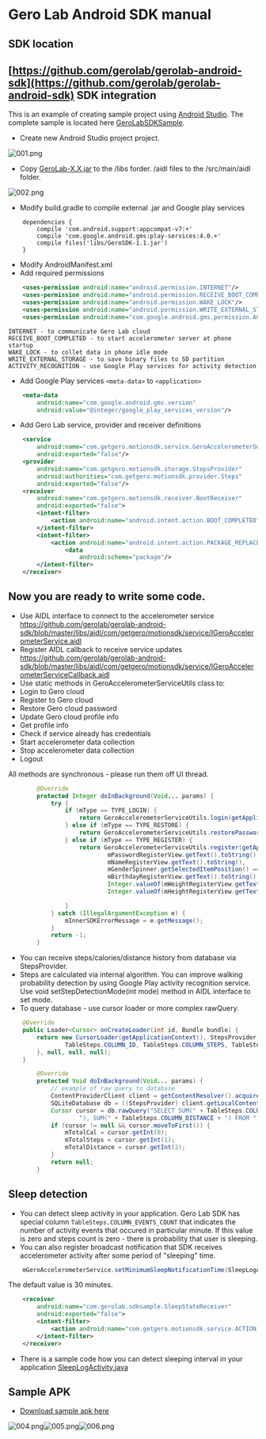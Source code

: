 Gero Lab Android SDK manual
==
SDK location
--
[https://github.com/gerolab/gerolab-android-sdk](https://github.com/gerolab/gerolab-android-sdk)
SDK integration
--
This is an example of creating sample project using [Android Studio](http://developer.android.com/sdk/installing/studio.html). The complete sample is located here [GeroLabSDKSample](https://github.com/gerolab/gerolab-android-sdk/tree/master/samples/GeroLabSDKSample).

* Create new Android Studio project project.

![001.png](/img/000.png)

* Copy [GeroLab-X.X.jar](https://github.com/gerolab/gerolab-android-sdk/tree/master/libs) to the /libs forder. /aidl files to the /src/main/aidl folder.

![002.png](/img/001.png)

* Modify build.gradle to compile external .jar and Google play services

```
    dependencies {
        compile 'com.android.support:appcompat-v7:+'
        compile 'com.google.android.gms:play-services:4.0.+'
        compile files('libs/GeroSDK-1.1.jar')
    }
```

* Modify AndroidManifest.xml
 * Add required permissions

```xml
    <uses-permission android:name="android.permission.INTERNET"/>
    <uses-permission android:name="android.permission.RECEIVE_BOOT_COMPLETED"/>
    <uses-permission android:name="android.permission.WAKE_LOCK"/>
    <uses-permission android:name="android.permission.WRITE_EXTERNAL_STORAGE"/>
    <uses-permission android:name="com.google.android.gms.permission.ACTIVITY_RECOGNITION"/>
```
    INTERNET - to communicate Gero Lab cloud
    RECEIVE_BOOT_COMPLETED - to start accelerometer server at phone startup
    WAKE_LOCK - to collet data in phone idle mode
    WRITE_EXTERNAL_STORAGE - to save binary files to SD partition
    ACTIVITY_RECOGNITION - use Google Play services for activity detection
    
* Add Google Play services `<meta-data>` to `<application>`

```xml
    <meta-data
        android:name="com.google.android.gms.version"
        android:value="@integer/google_play_services_version"/>
```

* Add Gero Lab service, provider and receiver definitions

```xml
    <service
        android:name="com.getgero.motionsdk.service.GeroAccelerometerService"
        android:exported="false"/>
    <provider
        android:name="com.getgero.motionsdk.storage.StepsProvider"
        android:authorities="com.getgero.motionsdk.provider.Steps"
        android:exported="false"/>
    <receiver
        android:name="com.getgero.motionsdk.receiver.BootReceiver"
        android:exported="false">
        <intent-filter>
            <action android:name="android.intent.action.BOOT_COMPLETED"/>
        </intent-filter>
        <intent-filter>
            <action android:name="android.intent.action.PACKAGE_REPLACED"/>
                <data
                    android:scheme="package"/>
        </intent-filter>
    </receiver>
```

Now you are ready to write some code.
---
* Use AIDL interface to connect to the accelerometer service https://github.com/gerolab/gerolab-android-sdk/blob/master/libs/aidl/com/getgero/motionsdk/service/IGeroAccelerometerService.aidl
* Register AIDL callback to receive service updates https://github.com/gerolab/gerolab-android-sdk/blob/master/libs/aidl/com/getgero/motionsdk/service/IGeroAccelerometerServiceCallback.aidl
* Use static methods in GeroAccelerometerServiceUtils class to:
 * Login to Gero cloud
 * Register to Gero cloud
 * Restore Gero cloud password
 * Update Gero cloud profile info
 * Get profile info
 * Check if service already has credentials
 * Start accelerometer data collection
 * Stop accelerometer data collection
 * Logout

All methods are synchronous - please run them off UI thread.

```java
        @Override
        protected Integer doInBackground(Void... params) {
            try {
                if (mType == TYPE_LOGIN) {
                    return GeroAccelerometerServiceUtils.login(getApplicationContext(), mEmailView.getText().toString(), mPasswordView.getText().toString());
                } else if (mType == TYPE_RESTORE) {
                    return GeroAccelerometerServiceUtils.restorePassword(getApplicationContext(), mEmailRestoreView.getText().toString());
                } else if (mType == TYPE_REGISTER) {
                    return GeroAccelerometerServiceUtils.register(getApplicationContext(), mEmailRegisterView.getText().toString(),
                            mPasswordRegisterView.getText().toString(),
                            mNameRegisterView.getText().toString(),
                            mGenderSpinner.getSelectedItemPosition() == 0,
                            mBirthdayRegisterView.getText().toString(),
                            Integer.valueOf(mWeightRegisterView.getText().toString()),
                            Integer.valueOf(mHeightRegisterView.getText().toString()));

                }
            } catch (IllegalArgumentException e) {
                mInnerSDKErrorMessage = e.getMessage();
            }
            return -1;
        }
```

* You can receive steps/calories/distance history from database via StepsProvider.
 * Steps are calculated via internal algorithm. You can improve walking probability detection by using Google Play activity recognition service. Use void setStepDetectionMode(int mode) method in AIDL interface to set mode.
 * To query database - use cursor loader or more complex rawQuery.

```java
    @Override
    public Loader<Cursor> onCreateLoader(int id, Bundle bundle) {
        return new CursorLoader(getApplicationContext(), StepsProvider.CONTENT_URI, new String[]{
                TableSteps.COLUMN_ID, TableSteps.COLUMN_STEPS, TableSteps.COLUMN_CALORIES, TableSteps.COLUMN_DISTANCE
        }, null, null, null);
    }
```

```java
        @Override
        protected Void doInBackground(Void... params) {
            // example of raw query to database
            ContentProviderClient client = getContentResolver().acquireContentProviderClient(StepsProvider.AUTHORITY);
            SQLiteDatabase db = ((StepsProvider) client.getLocalContentProvider()).getReadableDatabase();
            Cursor cursor = db.rawQuery("SELECT SUM(" + TableSteps.COLUMN_CALORIES + "), SUM(" + TableSteps.COLUMN_STEPS +
                    "), SUM(" + TableSteps.COLUMN_DISTANCE + ") FROM " + TableSteps.TABLE_NAME, null);
            if (cursor != null && cursor.moveToFirst()) {
                mTotalCal = cursor.getInt(0);
                mTotalSteps = cursor.getInt(1);
                mTotalDistance = cursor.getInt(2);
            }
            return null;
        }
```

Sleep detection
---
* You can detect sleep activity in your application. Gero Lab SDK has special column ``TableSteps.COLUMN_EVENTS_COUNT`` that indicates the number of activity events that occured in particular minute. If this value is zero and steps count is zero - there is probability that user is sleeping.
* You can also register broadcast notification that SDK receives accelerometer activity after some period of "sleeping" time.

```java
    mGeroAccelerometerService.setMinimumSleepNotificationTime(SleepLogActivity.DEFAULT_SLEEP_DURATION);
```

The default value is 30 minutes.

```xml
    <receiver
        android:name="com.gerolab.sdksample.SleepStateReceiver"
        android:exported="false">
        <intent-filter>
            <action android:name="com.getgero.motionsdk.service.ACTION_SIGNIFICANT_MOVEMENT_AFTER_SLEEP"/>
        </intent-filter>
    </receiver>
```

* There is a sample code how you can detect sleeping interval in your application [SleepLogActivity.java](https://github.com/gerolab/gerolab-android-sdk/blob/master/samples/GeroLabSDKSample/sample/src/main/java/com/gerolab/sdksample/SleepLogActivity.java)

Sample APK
---
* [Download sample apk here](https://github.com/gerolab/gerolab-android-sdk/raw/master/manual/GeroLabSDKSample.apk)

![004.png](/img/004.png)![005.png](/img/005.png)![006.png](/img/006.png)
 
